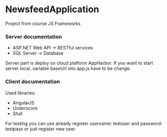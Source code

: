 NewsfeedApplication
===================

Project from course JS Frameworks

### Server documentation 

* ASP.NET Web API -> RESTful services
* SQL Server -> Database

Server part is deploy on cloud platform AppHarbor.
If you want to start server local, variable baseUrl into app.js have to be change.

### Client documentation

Used libraries:

* AngularJS
* Underscore
* Sha1

For testing you can use already register username: testuser and password: testpass or just register new user.
